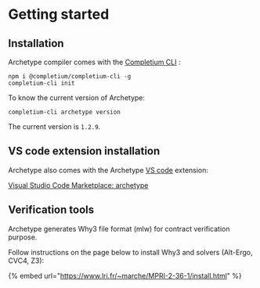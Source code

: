 # Getting started

## Installation

Archetype compiler comes with the [Completium CLI](https://completium.com/docs/cli) :

```text
npm i @completium/completium-cli -g
completium-cli init
```

To know the current version of Archetype:

```text
completium-cli archetype version
```

The current version is `1.2.9`.

## VS code extension installation

Archetype also comes with the Archetype [VS code](https://code.visualstudio.com/download) extension:

[Visual Studio Code Marketplace: archetype](https://marketplace.visualstudio.com/items?itemName=edukera.archetype)

## Verification tools

Archetype generates Why3 file format \(mlw\) for contract verification purpose. 

Follow instructions on the page below to install Why3 and solvers \(Alt-Ergo, CVC4, Z3\):

{% embed url="https://www.lri.fr/~marche/MPRI-2-36-1/install.html" %}













 

